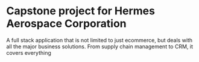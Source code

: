 # Capstone project for Hermes Aerospace Corporation
A full stack application that is not limited to just ecommerce, but deals with all the major business solutions. From supply chain management to CRM, it covers everything
